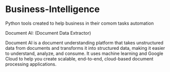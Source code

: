 # Business-Intelligence
Python tools created to help business in their comom tasks automation

Document AI: (Document Data Extractor)

Document AI is a document understanding platform that takes unstructured data from documents and transforms it into structured data, making it easier to understand, analyze, and consume. It uses machine learning and Google Cloud to help you create scalable, end-to-end, cloud-based document processing applications.
